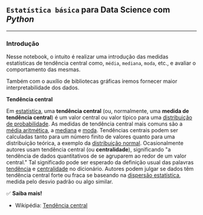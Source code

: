 ## `Estatística básica` para Data Science com _Python_
---
### **Introdução**

Nesse notebook, o intuito é realizar uma introdução das medidas estatísticas de tendência central  como, `média`, `mediana`, `moda`, etc., e avaliar o comportamento das mesmas.

Também com o auxílio de bibliotecas gráficas iremos fornecer maior interpretabilidade dos dados.

**Tendência central**

Em [estatística](https://pt.wikipedia.org/wiki/Estat%C3%ADstica), uma **tendência central** (ou, normalmente, uma **medida de tendência central**) é um valor central ou valor típico para uma [distribuição de probabilidade](https://pt.wikipedia.org/wiki/Distribui%C3%A7%C3%A3o_de_probabilidade). As medidas de tendência central mais comuns são a [média aritmética](https://pt.wikipedia.org/wiki/M%C3%A9dia_aritm%C3%A9tica), a [mediana](https://pt.wikipedia.org/wiki/Mediana_(estat%C3%ADstica)) e [moda](https://pt.wikipedia.org/wiki/Moda_(estat%C3%ADstica)). Tendências centrais podem ser calculadas tanto para um número finito de valores quanto para uma distribuição teórica, a exemplo da [distribuição normal](https://pt.wikipedia.org/wiki/Distribui%C3%A7%C3%A3o_normal). Ocasionalmente autores usam tendência central (ou **centralidade**), significando "a tendência de dados quantitativos de se agruparem ao redor de um valor central." Tal significado pode ser esperado da definição usual das palavras [tendência](https://pt.wiktionary.org/wiki/tend%C3%AAncia) e [centralidade](https://pt.wiktionary.org/wiki/centralidade) no dicionário. Autores podem julgar se dados têm tendência central forte ou fraca se baseando na [dispersão estatística](https://pt.wikipedia.org/wiki/Dispers%C3%A3o_estat%C3%ADstica), medida pelo desvio padrão ou algo similar.

✅ **Saiba mais!**
- Wikipédia: [Tendência central](https://pt.wikipedia.org/wiki/Tend%C3%AAncia_central)
